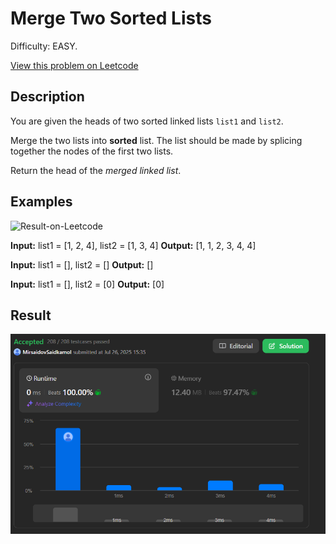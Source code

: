 # Merge Two Sorted Lists

Difficulty: EASY.

[View this problem on Leetcode](https://leetcode.com/problems/merge-two-sorted-lists/)

## Description

You are given the heads of two sorted linked lists `list1` and `list2`.

Merge the two lists into **sorted** list. The list should be made by splicing together the nodes of the first two lists.

Return the head of the _merged linked list_.

## Examples

![Result-on-Leetcode](https://assets.leetcode.com/uploads/2020/10/03/merge_ex1.jpg)

**Input:** list1 = [1, 2, 4], list2 = [1, 3, 4]
**Output:** [1, 1, 2, 3, 4, 4]

**Input:** list1 = [], list2 = []
**Output:** []

**Input:** list1 = [], list2 = [0]
**Output:** [0]

## Result

![Result-on-Leetcode](result.png)
